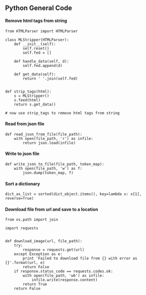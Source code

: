 ## Python General Code


#### Remove html tags from string

```
from HTMLParser import HTMLParser

class MLStripper(HTMLParser):
    def __init__(self):
        self.reset()
        self.fed = []

    def handle_data(self, d):
        self.fed.append(d)

    def get_data(self):
        return ' '.join(self.fed)


def strip_tags(html):
    s = MLStripper()
    s.feed(html)
    return s.get_data()

# now use strip_tags to remove html tags from string

```

#### Read from json file

```
def read_json_from_file(file_path):
    with open(file_path, 'r') as infile:
        return json.load(infile)
```

#### Write to json file

```
def write_json_to_file(file_path, token_map):
    with open(file_path, 'w') as f:
        json.dump(token_map, f)
```

#### Sort a dictionary

```
dict_as_list = sorted(dict_object.items(), key=lambda x: x[1], reverse=True)
```

#### Download file from url and save to a location

```
from os.path import join

import requests


def download_image(url, file_path):
    try:
        response = requests.get(url)
    except Exception as e:
        print 'Failed to download file from {} with error as {}'.format(url, e)
        return False
    if response.status_code == requests.codes.ok:
        with open(file_path, 'wb') as infile:
            infile.write(response.content)
        return True
    return False
```

